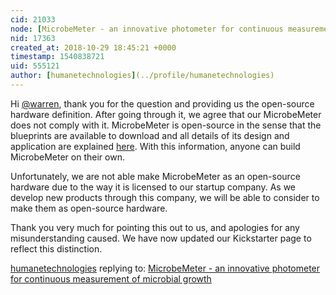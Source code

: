 ```yaml
---
cid: 21033
node: [MicrobeMeter - an innovative photometer for continuous measurement of microbial growth](../notes/humanetechnologies/10-23-2018/microbemeter-an-innovative-photometer-for-continuous-measurement-of-microbial-growth)
nid: 17363
created_at: 2018-10-29 18:45:21 +0000
timestamp: 1540838721
uid: 555121
author: [humanetechnologies](../profile/humanetechnologies)
---
```


Hi [@warren](/profile/warren), thank you for the question and providing us the open-source hardware definition. After going through it, we agree that our MicrobeMeter does not comply with it. MicrobeMeter is open-source in the sense that the blueprints are available to download and all details of its design and application are explained [here](https://www.biorxiv.org/content/early/2018/09/04/407742.article-info). With this information, anyone can build MicrobeMeter on their own.

Unfortunately, we are not able make MicrobeMeter as an open-source hardware due to the way it is licensed to our startup company. As we develop new products through this company, we will be able to consider to make them as open-source hardware.

Thank you very much for pointing this out to us, and apologies for any misunderstanding caused. We have now updated our Kickstarter page to reflect this distinction.

[humanetechnologies](../profile/humanetechnologies) replying to: [MicrobeMeter - an innovative photometer for continuous measurement of microbial growth](../notes/humanetechnologies/10-23-2018/microbemeter-an-innovative-photometer-for-continuous-measurement-of-microbial-growth)

